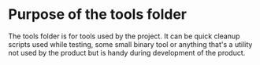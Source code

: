 # Purpose of the tools folder

The tools folder is for tools used by the project. It can be quick cleanup scripts used while testing, some small binary tool or anything that's a utility not used by the product but is handy during development of the product.
